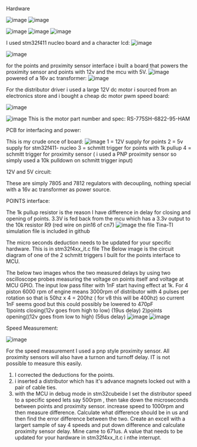 Hardware

![image](https://github.com/user-attachments/assets/cea0655e-7683-48be-b5c2-96d9c097034d)
![image](https://github.com/user-attachments/assets/915cf96d-f381-4560-9495-160557e13bb0)

![image](https://github.com/user-attachments/assets/ce4469fe-b1db-429f-a48f-a878a1d803ef)
![image](https://github.com/user-attachments/assets/0909a491-ca2e-4023-896a-16d8b014632a)
![image](https://github.com/user-attachments/assets/6b1ae60a-d72f-4034-9aa6-4acac7d012d2)


I used stm32f411 nucleo board and a character lcd:
![image](https://github.com/user-attachments/assets/c65e0417-3a71-48db-bb72-a7c83f936e37)

![image](https://github.com/user-attachments/assets/a7268f2f-a2d6-4b14-8484-b9bf71961566)

for the points and proximity sensor interface i built a board that powers the proximity sensor and points with 12v and the mcu with 5V.
![image](https://github.com/user-attachments/assets/f62c0905-bfe8-4c84-9b9c-2a8c74f44577)
powered of a 16v ac transformer:
![image](https://github.com/user-attachments/assets/d8339739-5ed2-4d72-b4c6-4fcc5358a072)

For the distributor driver i used a large 12V dc motor i sourced from an electronics store and i bought a cheap dc motor pwm speed board:

![image](https://github.com/user-attachments/assets/e83b3b0c-8bdf-45b2-a924-4913151f5804)

![image](https://github.com/user-attachments/assets/13d6d6a0-b40e-453e-b0b2-c9b42efe25d5)
This is the motor part number and spec: RS-775SH-6822-95-HAM

PCB for interfacing and power:

This is my crude once of board:
![image](https://github.com/user-attachments/assets/645505f0-8238-4e27-9d5c-9db93b0ab700)
1 =  12V supply for points
2 =  5v supply for stm32f411- nucleo
3 =  schmitt trigger for points with 1k pullup
4 = schmitt trigger for proximity sensor ( i used a PNP proximity sensor so simply used a 10k pulldown on schmitt trigger input)

12V and 5V circuit:

These are simply 7805 and 7812 regulators with decoupling, nothing special with a 16v ac transformer as power source.



POINTS interface:

The 1k pullup resistor is the reason I have difference in delay for closing and opening of points.
3.3V is fed back from the mcu which has a 3.3v output to the 10k resistor R9 (red wire on pin16 of cn7) 
![image](https://github.com/user-attachments/assets/1a0a98ae-d4c2-481f-9e5d-3b58170fc05f)
the file Tina-TI simulation file is included in github

The micro seconds deduction needs to be updated for your specific hardware. This is in stm32f4xx_it.c file
The Below image is the circuit diagram of one of the 2 schmitt triggers I built for the points interface to MCU.

The below two images whos the two measured delays by using two oscilloscope probes measuring the voltage on points itself and voltage at MCU GPIO.
The input low pass filter with 1nF start having effect at 1k. For 4 piston 6000 rpm of engine means 3000rpm of distributor with 4 pulses per rotation so that is 50hz x 4 = 200hz ( for v8 this will be 400hz) so current 1nF seems good but this could possibly be lowered to 470pF   
1)points closing(12v goes from high to low) (19us delay)
2)points opening((12v goes from low to high) (56us delay)
![image](https://github.com/user-attachments/assets/e53566c9-9fa6-48b2-8ce8-a940e7ff64ad)
![image](https://github.com/user-attachments/assets/b82b5c30-7f15-4ffd-af0a-8d6c1c22f29f)


Speed Measurement:

![image](https://github.com/user-attachments/assets/a907b33f-bb90-4003-9fa5-493cbf09c9ef)

For the speed measurement I used a pnp style proximity sensor. All proximity sensors will also have a turnon and turnoff delay.
IT is not possible to measure this easily.
1) I corrected the deductions for the points.
2) i inserted a distributor which has it's advance magnets locked out with a pair of cable ties.
3) with the MCU in debug mode in stm32cubeide I set the distributor speed to a specific speed lets say 500rpm , then take down the microseconds between points and proximity sensor.
 increase speed to 1000rpm and then measure difference. Calculate what difference should be in us and then find the error difference between the two. Create an excell with a largert sample of say 4 speeds and put down difference and calculate proximity sensor delay. Mine came to 671us. A value that needs to be updated for your hardware in stm32f4xx_it.c i nthe interrupt.










